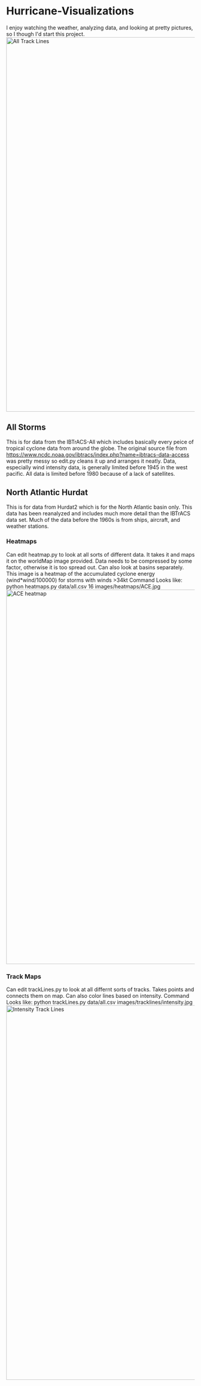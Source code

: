 # Hurricane-Visualizations
I enjoy watching the weather, analyzing data, and looking at pretty pictures, so I though I'd start this project.
<img src="https://github.com/rmmartin02/Hurricane-Visualizations/blob/master/AllStorms/images/TrackLines/AllTrackLines.jpg?raw=true" alt="All Track Lines" width="1000px">

## All Storms
This is for data from the IBTrACS-All which includes basically every peice of tropical cyclone data from around the globe.
The original source file from https://www.ncdc.noaa.gov/ibtracs/index.php?name=ibtracs-data-access was pretty messy so edit.py cleans it up and arranges it neatly.
Data, especially wind intensity data, is generally limited before 1945 in the west pacific. All data is limited before 1980 because of a lack of satellites.

## North Atlantic Hurdat
This is for data from Hurdat2 which is for the North Atlantic basin only. This data has been reanalyzed and includes much more detail than the IBTrACS data set.
Much of the data before the 1960s is from ships, aircraft, and weather stations.

### Heatmaps
Can edit heatmap.py to look at all sorts of different data. It takes it and maps it on the worldMap image provided. Data needs to be compressed by some factor, otherwise it is too spread out. Can also look at basins separately.
This image is a heatmap of the accumulated cyclone energy (wind*wind/100000) for storms with winds >34kt
Command Looks like: python heatmaps.py data/all.csv 16 images/heatmaps/ACE.jpg
<img src="https://github.com/rmmartin02/Hurricane-Visualizations/blob/master/AllStorms/images/Heatmaps/ACEHeatmap.jpg?raw=true" alt="ACE heatmap" width="1000px">

### Track Maps
Can edit trackLines.py to look at all differnt sorts of tracks. Takes points and connects them on map. Can also color lines based on intensity.
Command Looks like: python trackLines.py data/all.csv images/tracklines/intensity.jpg
<img src="https://github.com/rmmartin02/Hurricane-Visualizations/blob/master/AllStorms/images/TrackLines/AllTracksIntensity.jpg?raw=true" alt="Intensity Track Lines" width="1000px">
